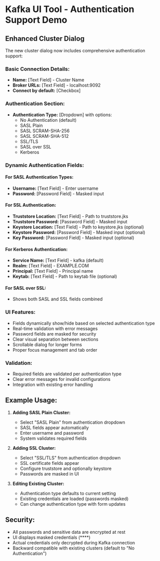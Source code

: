# Kafka UI Tool - Authentication Support Demo

## Enhanced Cluster Dialog

The new cluster dialog now includes comprehensive authentication support:

### Basic Connection Details:
- **Name:** [Text Field] - Cluster Name
- **Broker URLs:** [Text Field] - localhost:9092
- **Connect by default:** [Checkbox]

### Authentication Section:
- **Authentication Type:** [Dropdown] with options:
  - No Authentication (default)
  - SASL Plain
  - SASL SCRAM-SHA-256
  - SASL SCRAM-SHA-512
  - SSL/TLS
  - SASL over SSL
  - Kerberos

### Dynamic Authentication Fields:

#### For SASL Authentication Types:
- **Username:** [Text Field] - Enter username
- **Password:** [Password Field] - Masked input

#### For SSL Authentication:
- **Truststore Location:** [Text Field] - Path to truststore.jks
- **Truststore Password:** [Password Field] - Masked input
- **Keystore Location:** [Text Field] - Path to keystore.jks (optional)
- **Keystore Password:** [Password Field] - Masked input (optional)
- **Key Password:** [Password Field] - Masked input (optional)

#### For Kerberos Authentication:
- **Service Name:** [Text Field] - kafka (default)
- **Realm:** [Text Field] - EXAMPLE.COM
- **Principal:** [Text Field] - Principal name
- **Keytab:** [Text Field] - Path to keytab file (optional)

#### For SASL over SSL:
- Shows both SASL and SSL fields combined

### UI Features:
- Fields dynamically show/hide based on selected authentication type
- Real-time validation with error messages
- Password fields are masked for security
- Clear visual separation between sections
- Scrollable dialog for longer forms
- Proper focus management and tab order

### Validation:
- Required fields are validated per authentication type
- Clear error messages for invalid configurations
- Integration with existing error handling

## Example Usage:

1. **Adding SASL Plain Cluster:**
   - Select "SASL Plain" from authentication dropdown
   - SASL fields appear automatically
   - Enter username and password
   - System validates required fields

2. **Adding SSL Cluster:**
   - Select "SSL/TLS" from authentication dropdown
   - SSL certificate fields appear
   - Configure truststore and optionally keystore
   - Passwords are masked in UI

3. **Editing Existing Cluster:**
   - Authentication type defaults to current setting
   - Existing credentials are loaded (passwords masked)
   - Can change authentication type with form updates

## Security:
- All passwords and sensitive data are encrypted at rest
- UI displays masked credentials (****)
- Actual credentials only decrypted during Kafka connection
- Backward compatible with existing clusters (default to "No Authentication")